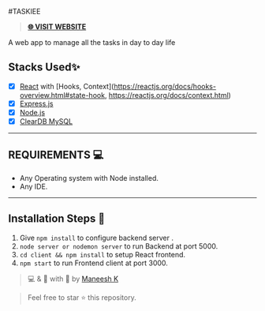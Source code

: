 #TASKIEE

> **[🌐 VISIT WEBSITE ](https://taskiee.herokuapp.com "MANAGE MY TASKS.. 🌐")**

A web app to manage all the tasks in day to day life

## Stacks Used✨

-   [x] [React](https://reactjs.org/docs/getting-started.html) with [Hooks,
        Context](https://reactjs.org/docs/hooks-overview.html#state-hook,
        https://reactjs.org/docs/context.html)
-   [x] [Express.js](https://expressjs.com/en/5x/api.html)
-   [x] [Node.js](https://nodejs.org/en/)
-   [x] [ClearDB MySQL](https://devcenter.heroku.com/articles/cleardb)

---

## REQUIREMENTS 💻

-   Any Operating system with Node installed.
-   Any IDE.

---

## Installation Steps 📌

1. Give `npm install` to configure backend server .
2. `node server or nodemon server` to run Backend at port 5000.
3. `cd client && npm install` to setup React frontend.
4. `npm start` to run Frontend client at port 3000.

> 💻 & 🎨 with 💖 by [Maneesh K](https://maneeshk.now.sh "Maneesh K")

> Feel free to star ⭐ this repository.
